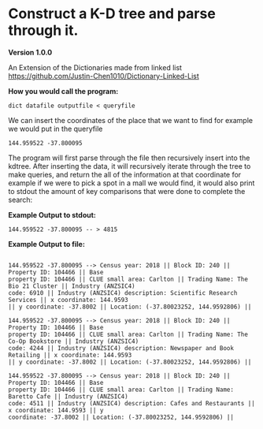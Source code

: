 # Construct a K-D tree and parse through it.

**Version 1.0.0**

An Extension of the Dictionaries made from linked list https://github.com/Justin-Chen1010/Dictionary-Linked-List

**How you would call the program:**

```
dict datafile outputfile < queryfile
```
We can insert the coordinates of the place that we want to find for example we would put in the queryfile 

```
144.959522 -37.800095
```

The program will first parse through the file then recursively insert into the kdtree. After inserting the data, it will recursively iterate through the tree to make queries, and return the all of the information at that coordinate for example if we were to pick a spot in a mall we would find, it would also print to stdout the amount of key comparisons that were done to complete the search:

**Example Output to stdout:**
```
144.959522 -37.800095 -- > 4815
```

**Example Output to file:**

```

144.959522 -37.800095 --> Census year: 2018 || Block ID: 240 || Property ID: 104466 || Base
property ID: 104466 || CLUE small area: Carlton || Trading Name: The Bio 21 Cluster || Industry (ANZSIC4)
code: 6910 || Industry (ANZSIC4) description: Scientific Research Services || x coordinate: 144.9593
|| y coordinate: -37.8002 || Location: (-37.80023252, 144.9592806) ||

144.959522 -37.800095 --> Census year: 2018 || Block ID: 240 || Property ID: 104466 || Base
property ID: 104466 || CLUE small area: Carlton || Trading Name: The Co-Op Bookstore || Industry (ANZSIC4)
code: 4244 || Industry (ANZSIC4) description: Newspaper and Book Retailing || x coordinate: 144.9593
|| y coordinate: -37.8002 || Location: (-37.80023252, 144.9592806) ||

144.959522 -37.800095 --> Census year: 2018 || Block ID: 240 || Property ID: 104466 || Base
property ID: 104466 || CLUE small area: Carlton || Trading Name: Baretto Cafe || Industry (ANZSIC4)
code: 4511 || Industry (ANZSIC4) description: Cafes and Restaurants || x coordinate: 144.9593 || y
coordinate: -37.8002 || Location: (-37.80023252, 144.9592806) ||

```
